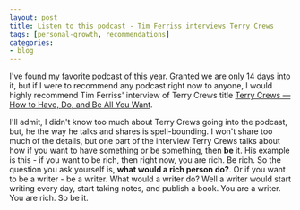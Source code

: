 ```yaml
---
layout: post
title: Listen to this podcast - Tim Ferriss interviews Terry Crews
tags: [personal-growth, recommendations]
categories:
- blog
---
```


I've found my favorite podcast of this year. Granted we are only 14 days into it, but if I were to recommend any podcast right now to anyone, I would highly recommend Tim Ferriss' interview of Terry Crews title [Terry Crews — How to Have, Do, and Be All You Want](https://tim.blog/2017/12/20/terry-crews-how-to-have-do-and-be-all-you-want/).

I'll admit, I didn't know too much about Terry Crews going into the podcast, but, he the way he talks and shares is spell-bounding. I won't share too much of the details, but one part of the interview Terry Crews talks about how if you want to have something or be something, then **be** it. His example is this - if you want to be rich, then right now, you are rich. Be rich. So the question you ask yourself is, **what would a rich person do?**. Or if you want to be a writer - be a writer. What would a writer do? Well a writer would start writing every day, start taking notes, and publish a book. You are a writer. You are rich. So be it.
